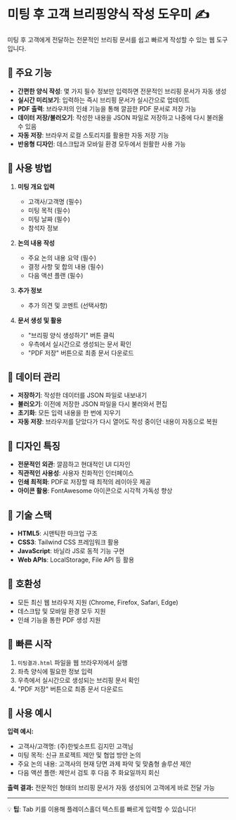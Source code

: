 # 미팅 후 고객 브리핑양식 작성 도우미 ✍️

미팅 후 고객에게 전달하는 전문적인 브리핑 문서를 쉽고 빠르게 작성할 수 있는 웹 도구입니다.

## 🚀 주요 기능

- **간편한 양식 작성**: 몇 가지 필수 정보만 입력하면 전문적인 브리핑 문서가 자동 생성
- **실시간 미리보기**: 입력하는 즉시 브리핑 문서가 실시간으로 업데이트
- **PDF 출력**: 브라우저의 인쇄 기능을 통해 깔끔한 PDF 문서로 저장 가능
- **데이터 저장/불러오기**: 작성한 내용을 JSON 파일로 저장하고 나중에 다시 불러올 수 있음
- **자동 저장**: 브라우저 로컬 스토리지를 활용한 자동 저장 기능
- **반응형 디자인**: 데스크탑과 모바일 환경 모두에서 원활한 사용 가능

## 🎯 사용 방법

1. **미팅 개요 입력**
   - 고객사/고객명 (필수)
   - 미팅 목적 (필수)
   - 미팅 날짜 (필수)
   - 참석자 정보

2. **논의 내용 작성**
   - 주요 논의 내용 요약 (필수)
   - 결정 사항 및 합의 내용 (필수)
   - 다음 액션 플랜 (필수)

3. **추가 정보**
   - 추가 의견 및 코멘트 (선택사항)

4. **문서 생성 및 활용**
   - "브리핑 양식 생성하기" 버튼 클릭
   - 우측에서 실시간으로 생성되는 문서 확인
   - "PDF 저장" 버튼으로 최종 문서 다운로드

## 💾 데이터 관리

- **저장하기**: 작성한 데이터를 JSON 파일로 내보내기
- **불러오기**: 이전에 저장한 JSON 파일을 다시 불러와서 편집
- **초기화**: 모든 입력 내용을 한 번에 지우기
- **자동 저장**: 브라우저를 닫았다가 다시 열어도 작성 중이던 내용이 자동으로 복원

## 🎨 디자인 특징

- **전문적인 외관**: 깔끔하고 현대적인 UI 디자인
- **직관적인 사용성**: 사용자 친화적인 인터페이스
- **인쇄 최적화**: PDF로 저장할 때 최적의 레이아웃 제공
- **아이콘 활용**: FontAwesome 아이콘으로 시각적 가독성 향상

## 🔧 기술 스택

- **HTML5**: 시맨틱한 마크업 구조
- **CSS3**: Tailwind CSS 프레임워크 활용
- **JavaScript**: 바닐라 JS로 동적 기능 구현
- **Web APIs**: LocalStorage, File API 등 활용

## 📱 호환성

- 모든 최신 웹 브라우저 지원 (Chrome, Firefox, Safari, Edge)
- 데스크탑 및 모바일 환경 모두 지원
- 인쇄 기능을 통한 PDF 생성 지원

## 🚀 빠른 시작

1. `미팅결과.html` 파일을 웹 브라우저에서 실행
2. 좌측 양식에 필요한 정보 입력
3. 우측에서 실시간으로 생성되는 브리핑 문서 확인
4. "PDF 저장" 버튼으로 최종 문서 다운로드

## 📝 사용 예시

**입력 예시:**
- 고객사/고객명: (주)한빛소프트 김지민 고객님
- 미팅 목적: 신규 프로젝트 제안 및 협업 방안 논의
- 주요 논의 내용: 고객사의 현재 당면 과제 파악 및 맞춤형 솔루션 제안
- 다음 액션 플랜: 제안서 검토 후 다음 주 화요일까지 회신

**출력 결과:** 전문적인 형태의 브리핑 문서가 자동 생성되어 고객에게 바로 전달 가능

---

💡 **팁**: Tab 키를 이용해 플레이스홀더 텍스트를 빠르게 입력할 수 있습니다!